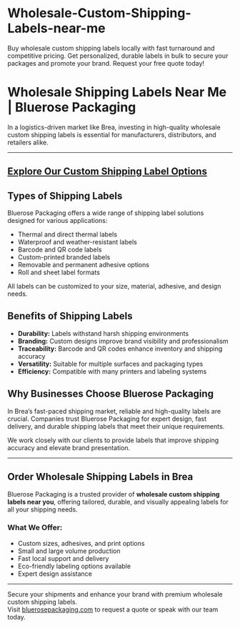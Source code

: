# Wholesale-Custom-Shipping-Labels-near-me

Buy wholesale custom shipping labels locally with fast turnaround and competitive pricing. Get personalized, durable labels in bulk to secure your packages and promote your brand. Request your free quote today!

# Wholesale Shipping Labels Near Me | Bluerose Packaging

In a logistics-driven market like Brea, investing in high-quality wholesale custom shipping labels is essential for manufacturers, distributors, and retailers alike.

---
[Explore Our Custom Shipping Label Options](https://www.bluerosepackaging.com/product-category/custom-products/shipping-labels/)
---

## Types of Shipping Labels

Bluerose Packaging offers a wide range of shipping label solutions designed for various applications:

- Thermal and direct thermal labels  
- Waterproof and weather-resistant labels  
- Barcode and QR code labels  
- Custom-printed branded labels  
- Removable and permanent adhesive options  
- Roll and sheet label formats  

All labels can be customized to your size, material, adhesive, and design needs.

## Benefits of Shipping Labels

- **Durability:** Labels withstand harsh shipping environments  
- **Branding:** Custom designs improve brand visibility and professionalism  
- **Traceability:** Barcode and QR codes enhance inventory and shipping accuracy  
- **Versatility:** Suitable for multiple surfaces and packaging types  
- **Efficiency:** Compatible with many printers and labeling systems  

## Why Businesses Choose Bluerose Packaging

In Brea’s fast-paced shipping market, reliable and high-quality labels are crucial. Companies trust Bluerose Packaging for expert design, fast delivery, and durable shipping labels that meet their unique requirements.

We work closely with our clients to provide labels that improve shipping accuracy and elevate brand presentation.

---

## Order Wholesale Shipping Labels in Brea

Bluerose Packaging is a trusted provider of **wholesale custom shipping labels near you**, offering tailored, durable, and visually appealing labels for all your shipping needs.

### What We Offer:

- Custom sizes, adhesives, and print options  
- Small and large volume production  
- Fast local support and delivery  
- Eco-friendly labeling options available  
- Expert design assistance  

---

Secure your shipments and enhance your brand with premium wholesale custom shipping labels.  
Visit [bluerosepackaging.com](https://www.bluerosepackaging.com) to request a quote or speak with our team today.


